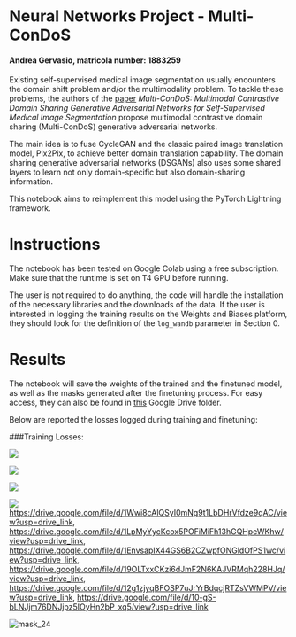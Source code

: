 # Neural Networks Project - Multi-ConDoS

#### Andrea Gervasio, matricola number: 1883259

Existing self-supervised medical image segmentation usually encounters the domain shift problem and/or the multimodality problem. To tackle these problems, the authors of the [paper](https://ieeexplore.ieee.org/document/10167829) *Multi-ConDoS: Multimodal Contrastive Domain Sharing Generative Adversarial Networks for Self-Supervised Medical Image Segmentation* propose multimodal contrastive domain sharing (Multi-ConDoS) generative adversarial networks. 

The main idea is to fuse CycleGAN and the classic paired image translation model, Pix2Pix, to achieve better domain translation capability. The domain sharing generative adversarial networks (DSGANs) also uses some shared layers to learn not only domain-specific but also domain-sharing information.

This notebook aims to reimplement this model using the PyTorch Lightning framework.

# Instructions

The notebook has been tested on Google Colab using a free subscription. Make sure that the runtime is set on T4 GPU before running. 

The user is not required to do anything, the code will handle the installation of the necessary libraries and the downloads of the data. If the user is interested in logging the training results on the Weights and Biases platform, they should look for the definition of the `log_wandb` parameter in Section 0.

# Results

The notebook will save the weights of the trained and the finetuned model, as well as the masks generated after the finetuning process. For easy access, they can also be found in [this](https://drive.google.com/drive/folders/1IkqiZmgY8VJyWm1ZDaK6d5-7kIijSxFa?usp=sharing) Google Drive folder.

Below are reported the losses logged during training and finetuning:

###Training Losses:

![](https://drive.google.com/uc?export=view&id=1Wwi8cAlQSyI0mNg9t1LbDHrVfdze9qAC)

![](https://drive.google.com/uc?export=view&id=12g1zjyqBFOSP7uJrYrBdqcjRTZsVWMPV)

![](https://drive.google.com/uc?export=view&id=1luA-iOYR1DwQ48rmXQh1kv4kQu-PVStv)

![](https://drive.google.com/file/d/1luA-iOYR1DwQ48rmXQh1kv4kQu-PVStv/view?usp=drive_link) https://drive.google.com/file/d/1Wwi8cAlQSyI0mNg9t1LbDHrVfdze9qAC/view?usp=drive_link, https://drive.google.com/file/d/1LpMyYycKcox5POFiMiFh13hGQHpeWKhw/view?usp=drive_link, https://drive.google.com/file/d/1EnvsapIX44GS6B2CZwpfONGldOfPS1wc/view?usp=drive_link, https://drive.google.com/file/d/19OLTxxCKzi6dJmF2N6KAJVRMqh228HJq/view?usp=drive_link, https://drive.google.com/file/d/12g1zjyqBFOSP7uJrYrBdqcjRTZsVWMPV/view?usp=drive_link, https://drive.google.com/file/d/10-gS-bLNJjm76DNJjpz5IOyHn2bP_xq5/view?usp=drive_link

![mask_24](https://github.com/user-attachments/assets/985f545b-0867-4fc5-b678-6187942c5302)
